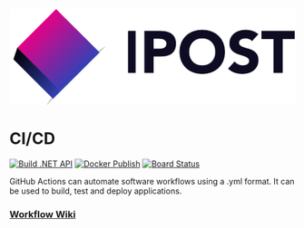![ipost-logo](https://github.com/FIPost/docs/blob/master/assets/logo-name.png?raw=true)

# CI/CD
[![Build .NET API](https://github.com/FIPost/locatieservice/actions/workflows/build-and-test.yml/badge.svg)](https://github.com/FIPost/locatieservice/actions/workflows/build.yml)
[![Docker Publish](https://github.com/FIPost/locatieservice/actions/workflows/docker-publish.yml/badge.svg)](https://github.com/FIPost/locatieservice/actions/workflows/docker-publish.yml)
[![Board Status](https://dev.azure.com/405273/a464a51f-a9d3-415a-983c-ecc9f9e1e117/e58d8192-5262-4682-856c-da357d004679/_apis/work/boardbadge/8203b7d2-166a-4745-ab05-5fc958846334)](https://dev.azure.com/405273/a464a51f-a9d3-415a-983c-ecc9f9e1e117/_boards/board/t/e58d8192-5262-4682-856c-da357d004679/Microsoft.RequirementCategory)

GitHub Actions can automate software workflows using a .yml format. It can be used to build, test and deploy applications.

<h3>
  <a href="https://github.com/FIPost/docs/wiki/.NET">Workflow Wiki</a>
</h3>
